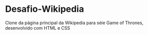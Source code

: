 # Desafio-Wikipedia
Clone da página principal da Wikipedia para séie Game of Thrones, desenvolvido com HTML e CSS
